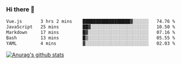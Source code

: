 ### Hi there 👋



<!--
**webB1an/webB1an** is a ✨ _special_ ✨ repository because its `README.md` (this file) appears on your GitHub profile.

Here are some ideas to get you started:

- 🔭 I’m currently working on ...
- 🌱 I’m currently learning ...
- 👯 I’m looking to collaborate on ...
- 🤔 I’m looking for help with ...
- 💬 Ask me about ...
- 📫 How to reach me: ...
- 😄 Pronouns: ...
- ⚡ Fun fact: ...
-->

<!--START_SECTION:waka-->

```txt
Vue.js       3 hrs 2 mins    ██████████████████▓░░░░░░   74.76 %
JavaScript   25 mins         ██▓░░░░░░░░░░░░░░░░░░░░░░   10.50 %
Markdown     17 mins         █▓░░░░░░░░░░░░░░░░░░░░░░░   07.16 %
Bash         13 mins         █▒░░░░░░░░░░░░░░░░░░░░░░░   05.55 %
YAML         4 mins          ▓░░░░░░░░░░░░░░░░░░░░░░░░   02.03 %
```

<!--END_SECTION:waka-->


[![Anurag's github stats](https://github-readme-stats.vercel.app/api?username=webB1an&show_icons=true&theme=radical)](https://github.com/anuraghazra/github-readme-stats)

